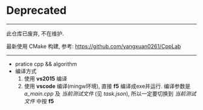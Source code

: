 # Deprecated

---

此仓库已废弃, 不在维护.

最新使用 CMake 构建, 参考: https://github.com/yangxuan0261/CppLab

---

 - pratice cpp && algorithm
 - 编译方式
   1. 使用 **vs2015** 编译
   2. 使用 **vscode** 编译(mingw环境), 直接 **f5** 编译成exe并运行. 编译参数是 *a_main.cpp* 及 *当前测试文件* (见 *task.json*), 所以一定要切换到 *当前测试文件* 中按 **f5**

